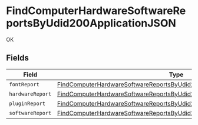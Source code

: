 # FindComputerHardwareSoftwareReportsByUdid200ApplicationJSON

OK


## Fields

| Field                                                                                                                                                                             | Type                                                                                                                                                                              | Required                                                                                                                                                                          | Description                                                                                                                                                                       |
| --------------------------------------------------------------------------------------------------------------------------------------------------------------------------------- | --------------------------------------------------------------------------------------------------------------------------------------------------------------------------------- | --------------------------------------------------------------------------------------------------------------------------------------------------------------------------------- | --------------------------------------------------------------------------------------------------------------------------------------------------------------------------------- |
| `fontReport`                                                                                                                                                                      | [FindComputerHardwareSoftwareReportsByUdid200ApplicationJSONFontReport](../../models/operations/findcomputerhardwaresoftwarereportsbyudid200applicationjsonfontreport.md)         | :heavy_minus_sign:                                                                                                                                                                | N/A                                                                                                                                                                               |
| `hardwareReport`                                                                                                                                                                  | [FindComputerHardwareSoftwareReportsByUdid200ApplicationJSONHardwareReport](../../models/operations/findcomputerhardwaresoftwarereportsbyudid200applicationjsonhardwarereport.md) | :heavy_minus_sign:                                                                                                                                                                | N/A                                                                                                                                                                               |
| `pluginReport`                                                                                                                                                                    | [FindComputerHardwareSoftwareReportsByUdid200ApplicationJSONPluginReport](../../models/operations/findcomputerhardwaresoftwarereportsbyudid200applicationjsonpluginreport.md)     | :heavy_minus_sign:                                                                                                                                                                | N/A                                                                                                                                                                               |
| `softwareReport`                                                                                                                                                                  | [FindComputerHardwareSoftwareReportsByUdid200ApplicationJSONSoftwareReport](../../models/operations/findcomputerhardwaresoftwarereportsbyudid200applicationjsonsoftwarereport.md) | :heavy_minus_sign:                                                                                                                                                                | N/A                                                                                                                                                                               |